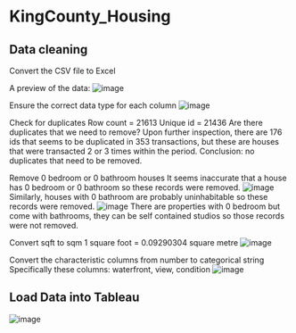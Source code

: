 # KingCounty_Housing

## Data cleaning
Convert the CSV file to Excel

A preview of the data:
![image](https://github.com/HarryQBui/KingCounty_Housing/assets/95842183/de799415-119f-4a6d-8286-944a70be44f4)

Ensure the correct data type for each column
![image](https://github.com/HarryQBui/KingCounty_Housing/assets/95842183/9fe22e95-971f-4230-bc0c-76336dfe7368)

Check for duplicates
Row count = 21613
Unique id = 21436
Are there duplicates that we need to remove?
Upon further inspection, there are 176 ids that seems to be duplicated in 353 transactions, but these are houses that were transacted 2 or 3 times within the period. 
Conclusion: no duplicates that need to be removed.

Remove 0 bedroom or 0 bathroom houses
It seems inaccurate that a house has 0 bedroom or 0 bathroom so these records were removed.
![image](https://github.com/HarryQBui/KingCounty_Housing/assets/95842183/13c96c6d-b5d2-40e2-91e9-3dc76d033928)
Similarly, houses with 0 bathroom are probably uninhabitable so these records were removed.
![image](https://github.com/HarryQBui/KingCounty_Housing/assets/95842183/4a9f1df9-2ecb-44dd-a18e-4b0541557dfd)
There are properties with 0 bedroom but come with bathrooms, they can be self contained studios so those records were not removed.

Convert sqft to sqm
1 square foot = 0.09290304 square metre
![image](https://github.com/HarryQBui/KingCounty_Housing/assets/95842183/5360a5c6-9197-4c25-b346-d173f672a322)

Convert the characteristic columns from number to categorical string
Specifically these columns: waterfront, view, condition
![image](https://github.com/HarryQBui/KingCounty_Housing/assets/95842183/afa9f30c-cc3f-4327-b825-9cdb834c743a)

## Load Data into Tableau
![image](https://github.com/HarryQBui/KingCounty_Housing/assets/95842183/0cd7b353-1b69-4e45-a5b9-e2f7ab773b2c)


